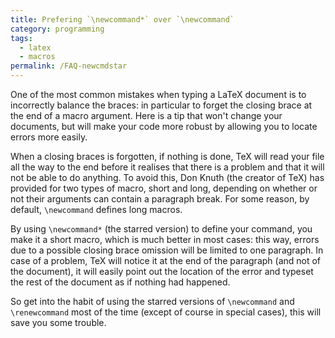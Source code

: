 ```yaml
---
title: Prefering `\newcommand*` over `\newcommand`
category: programming
tags:
  - latex
  - macros
permalink: /FAQ-newcmdstar
---
```


One of the most common mistakes when typing a LaTeX document is to incorrectly
balance the braces: in particular to forget the closing brace at the end of a
macro argument.  Here is a tip that won't change your documents, but will make
your code more robust by allowing you to locate errors more easily. 

When a closing braces is forgotten, if nothing is done, TeX will read your file
all the way to the end before it realises that there is a problem and that it
will not be able to do anything.  To avoid this, Don Knuth (the creator of TeX)
has provided for two types of macro, short and long, depending on whether or not
their arguments can contain a paragraph break.  For some reason, by default,
`\newcommand` defines long macros.

By using `\newcommand*` (the starred version) to define your command, you make
it a short macro, which is much better in most cases: this way, errors due to
a possible closing brace omission will be limited to one paragraph.  In case of
a problem, TeX will notice it at the end of the paragraph (and not of the
document), it will easily point out the location of the error and typeset the
rest of the document as if nothing had happened.

So get into the habit of using the starred versions of `\newcommand` and
`\renewcommand` most of the time (except of course in special cases), this
will save you some trouble.

